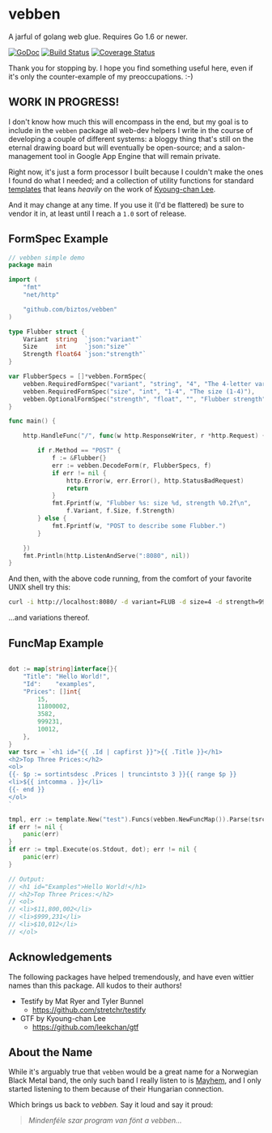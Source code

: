 # vebben

A jarful of golang web glue.  Requires Go 1.6 or newer.

[![GoDoc][b1]][doc] [![Build Status][b2]][ci] [![Coverage Status][b3]][cov]


[b1]: https://godoc.org/github.com/biztos/vebben?status.svg
[doc]: https://godoc.org/github.com/biztos/vebben
[b2]: https://travis-ci.org/biztos/vebben.svg?branch=master
[ci]: https://travis-ci.org/biztos/vebben
[b3]: https://coveralls.io/repos/github/biztos/vebben/badge.svg
[cov]: https://coveralls.io/github/biztos/vebben


Thank you for stopping by.  I hope you find something useful here, even if
it's only the counter-example of my preoccupations. :-)

## WORK IN PROGRESS!

I don't know how much this will encompass in the end, but my goal is to
include in the `vebben` package all web-dev helpers I write in the course of
developing a couple of different systems: a bloggy thing that's still on the
eternal drawing board but will eventually be open-source; and a
salon-management tool in Google App Engine that will remain private.

Right now, it's just a form processor I built because I couldn't make the
ones I found do what I needed; and a collection of utility functions for
standard [templates][tmpl] that leans *heavily* on the work of
[Kyoung-chan Lee][leekchan].

And it may change at any time.  If you use it (I'd be flattered) be sure to
vendor it in, at least until I reach a `1.0` sort of release.

[tmpl]: https://godoc.org/html/template
[leekchan]: http://leekchan.com

## FormSpec Example


```go
// vebben simple demo
package main

import (
    "fmt"
    "net/http"

    "github.com/biztos/vebben"
)

type Flubber struct {
    Variant  string  `json:"variant"`
    Size     int     `json:"size"`
    Strength float64 `json:"strength"`
}

var FlubberSpecs = []*vebben.FormSpec{
    vebben.RequiredFormSpec("variant", "string", "4", "The 4-letter variant"),
    vebben.RequiredFormSpec("size", "int", "1-4", "The size (1-4)"),
    vebben.OptionalFormSpec("strength", "float", "", "Flubber strength"),
}

func main() {

    http.HandleFunc("/", func(w http.ResponseWriter, r *http.Request) {

        if r.Method == "POST" {
            f := &Flubber{}
            err := vebben.DecodeForm(r, FlubberSpecs, f)
            if err != nil {
                http.Error(w, err.Error(), http.StatusBadRequest)
                return
            }
            fmt.Fprintf(w, "Flubber %s: size %d, strength %0.2f\n",
                f.Variant, f.Size, f.Strength)
        } else {
            fmt.Fprintf(w, "POST to describe some Flubber.")
        }

    })
    fmt.Println(http.ListenAndServe(":8080", nil))
}
```

And then, with the above code running, from the comfort of your favorite
UNIX shell try this:

```bash
curl -i http://localhost:8080/ -d variant=FLUB -d size=4 -d strength=99.4522
```

...and variations thereof.

## FuncMap Example

```go

dot := map[string]interface{}{
	"Title": "Hello World!",
	"Id":    "examples",
	"Prices": []int{
		15,
		11800002,
		3582,
		999231,
		10012,
	},
}
var tsrc = `<h1 id="{{ .Id | capfirst }}">{{ .Title }}</h1>
<h2>Top Three Prices:</h2>
<ol>
{{- $p := sortintsdesc .Prices | truncintsto 3 }}{{ range $p }}
<li>${{ intcomma . }}</li>
{{- end }}
</ol>
`

tmpl, err := template.New("test").Funcs(vebben.NewFuncMap()).Parse(tsrc)
if err != nil {
	panic(err)
}
if err := tmpl.Execute(os.Stdout, dot); err != nil {
	panic(err)
}

// Output:
// <h1 id="Examples">Hello World!</h1>
// <h2>Top Three Prices:</h2>
// <ol>
// <li>$11,800,002</li>
// <li>$999,231</li>
// <li>$10,012</li>
// </ol>

```

## Acknowledgements

The following packages have helped tremendously, and have even wittier names
than this package.  All kudos to their authors!

* Testify by Mat Ryer and Tyler Bunnel
    * https://github.com/stretchr/testify
* GTF by Kyoung-chan Lee
    * https://github.com/leekchan/gtf

## About the Name

While it's arguably true that `vebben` would be a great name for a Norwegian
Black Metal band, the only such band I really listen to is [Mayhem][m], and I
only started listening to them because of their Hungarian connection.

Which brings us back to *vebben.*  Say it loud and say it proud:

> *Mindenféle szar program van fönt a vebben...*


[m]: https://www.thetruemayhem.com
